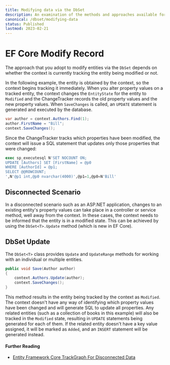 ```yaml
---
title: Modifying data via the DbSet
description: An examination of the methods and approaches available for modifying data via the Entity Framework Core DbSet API 
canonical: /dbset/modifying-data
status: Published
lastmod: 2023-02-21
---
```


# EF Core Modify Record

The approach that you adopt to modify entities via the `DbSet` depends on whether the context is currently tracking the entity being modified or not. 

In the following example, the entity is obtained by the context, so the context begins tracking it immediately. When you alter property values on a tracked entity, the context changes the `EntityState` for the entity to `Modified` and the ChangeTracker records the old property values and the new property values. When `SaveChanges` is called, an `UPDATE` statement is generated and executed by the database.

```csharp
var author = context.Authors.Find(1);
author.FirstName = "Bill";
context.SaveChanges();
```

Since the ChangeTracker tracks which properties have been modified, the context  will issue a SQL statement that updates only those properties that were changed:

```sql
exec sp_executesql N'SET NOCOUNT ON;
UPDATE [Authors] SET [FirstName] = @p0
WHERE [AuthorId] = @p1;
SELECT @@ROWCOUNT;
',N'@p1 int,@p0 nvarchar(4000)',@p1=1,@p0=N'Bill'
```

## Disconnected Scenario

In a disconnected scenario such as an ASP.NET application, changes to an existing entity's property values can take place in a controller or service method, well away from the context. In these cases, the context needs to be informed that the entity is in a modified state. This can be achieved by using the `DbSet<T>.Update` method (which is new in EF Core).

## DbSet Update

The `DbSet<T>` class provides `Update` and `UpdateRange` methods for working with an individual or multiple entities. 

```csharp
public void Save(Author author)
{
    context.Authors.Update(author);
    context.SaveChanges();
}
```
This method results in the entity being tracked by the context as `Modified`. The context doesn't have any way of identifying which property values have been changed and will generate SQL to update all properties. Any related entities (such as a collection of books in this example) will also be tracked in the `Modified` state, resulting in `UPDATE` statements being generated for each of them. If the related entity doesn't have a key value assigned, it will be marked as `Added`, and an `INSERT` statement will be generated instead.

#### Further Reading

- [Entity Framework Core TrackGraph For Disconnected Data](http://www.mikesdotnetting.com/article/303/entity-framework-core-trackgraph-for-disconnected-data)
